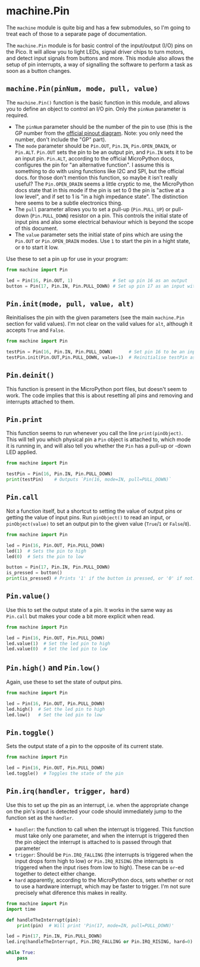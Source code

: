 # machine.Pin

The `machine` module is quite big and has a few submodules, so I'm going to treat each of those to a separate page of documentation.

The `machine.Pin` module is for basic control of the input/output (I/O) pins on the Pico.  It will allow you to light LEDs, signal driver chips to turn motors, and detect input signals from buttons and more.  This module also allows the setup of pin interrupts, a way of signalling the software to perform a task as soon as a button changes.

## `machine.Pin(pinNum, mode, pull, value)`

The `machine.Pin()` function is the basic function in this module, and allows you to define an object to control an I/O pin.  Only the `pinNum` parameter is required.

* The `pinNum` parameter should be the number of the pin to use (this is the GP number from the [official pinout diagram](https://datasheets.raspberrypi.org/pico/Pico-R3-A4-Pinout.pdf).  Note: you only need the number, don't include the "GP" part).
* The `mode` parameter should be `Pin.OUT`, `Pin.IN`, `Pin.OPEN_DRAIN`, or `Pin.ALT`.  `Pin.OUT` sets the pin to be an output pin, and `Pin.IN` sets it to be an input pin.  `Pin.ALT`, according to the official MicroPython docs, configures the pin for "an alternative function".  I assume this is something to do with using functions like I2C and SPI, but the official docs. for those don't mention this function, so maybe it isn't really useful?  The `Pin.OPEN_DRAIN` seems a little cryptic to me, the MicroPython docs state that in this mode if the pin is set to 0 the pin is "active at a low level", and if set to 1 is "in a high impedance state".  The distinction here seems to be a subtle electronics thing.
* The `pull` parameter allows you to set a pull-up (`Pin.PULL_UP`) or pull-down (`Pin.PULL_DOWN`) resistor on a pin.  This controls the initial state of input pins and also some electrical behaviour which is beyond the scope of this document.
* The `value` parameter sets the initial state of pins which are using the `Pin.OUT` or `Pin.OPEN_DRAIN` modes.  Use `1` to start the pin in a hight state, or `0` to start it low.

Use these to set a pin up for use in your program:

```python
from machine import Pin

led = Pin(16, Pin.OUT, 1)               # Set up pin 16 as an output
button = Pin(17, Pin.IN, Pin.PULL_DOWN) # Set up pin 17 as an input with a pull-down resistor
```

## `Pin.init(mode, pull, value, alt)`

Reinitialises the pin with the given parameters (see the main `machine.Pin` section for valid values).  I'm not clear on the valid values for `alt`, although it accepts `True` and `False`.

```python
from machine import Pin

testPin = Pin(16, Pin.IN, Pin.PULL_DOWN)      # Set pin 16 to be an input called testPin
testPin.init(Pin.OUT,Pin.PULL_DOWN, value=1)  # Reinitialise testPin as an output

```

## `Pin.deinit()`

This function is present in the MicroPython port files, but doesn't seem to work.  The code implies that this is about resetting all pins and removing and interrupts attached to them.


## `Pin.print`

This function seems to run whenever you call the line `print(pinObject)`.  This will tell you which physical pin a `Pin` object is attached to, which mode it is running in, and will also tell you whether the `Pin` has a pull-up or -down LED applied.

```python
from machine import Pin

testPin = Pin(16, Pin.IN, Pin.PULL_DOWN)
print(testPin)    # Outputs `Pin(16, mode=IN, pull=PULL_DOWN)`
```

## `Pin.call`

Not a function itself, but a shortcut to setting the value of output pins or getting the value of input pins.  Run `pinObject()` to read an input, or `pinObject(value)` to set an output pin to the given value (`True`/`1` or `False`/`0`).

```python
from machine import Pin

led = Pin(16, Pin.OUT, Pin.PULL_DOWN)
led(1)  # Sets the pin to high
led(0)  # Sets the pin to low

button = Pin(17, Pin.IN, Pin.PULL_DOWN)
is_pressed = button()
print(is_pressed) # Prints '1' if the button is pressed, or '0' if not.
```

## `Pin.value()`

Use this to set the output state of a pin.  It works in the same way as `Pin.call` but makes your code a bit more explicit when read.

```python
from machine import Pin

led = Pin(16, Pin.OUT, Pin.PULL_DOWN)
led.value(1)  # Set the led pin to high
led.value(0)  # Set the led pin to low
```

## `Pin.high()` and `Pin.low()`

Again, use these to set the state of output pins.

```python
from machine import Pin

led = Pin(16, Pin.OUT, Pin.PULL_DOWN)
led.high()  # Set the led pin to high
led.low()   # Set the led pin to low
```

## `Pin.toggle()`

Sets the output state of a pin to the opposite of its current state.

```python
from machine import Pin

led = Pin(16, Pin.OUT, Pin.PULL_DOWN)
led.toggle()  # Toggles the state of the pin
```

## `Pin.irq(handler, trigger, hard)`

Use this to set up the pin as an interrupt, i.e. when the appropriate change on the pin's input is detected your code should immediately jump to the function set as the `handler`.

* `handler`: the function to call when the interrupt is triggered.  This function must take only one parameter, and when the interrupt is triggered then the pin object the interrupt is attached to is passed through that parameter 
* `trigger`: Should be `Pin.IRQ_FALLING` (the interrupts is triggered when the input drops form high to low) or `Pin.IRQ_RISING` (the interrupts is triggered when the input rises from low to high).  These can be `or`-ed together to detect either change.
* `hard` apparently, according to the MicroPython docs, sets whether or not to use a hardware interrupt, which may be faster to trigger.  I'm not sure precisely what diference this makes in reality.

```python
from machine import Pin
import time

def handleTheInterrupt(pin):
    print(pin)  # Will print 'Pin(17, mode=IN, pull=PULL_DOWN)'

led = Pin(17, Pin.IN, Pin.PULL_DOWN)
led.irq(handleTheInterrupt, Pin.IRQ_FALLING or Pin.IRQ_RISING, hard=0)

while True:
    pass
```
